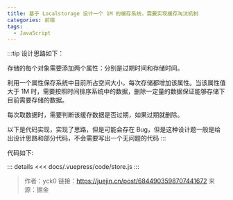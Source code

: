 ```yaml
---
title: 基于 Localstorage 设计一个 1M 的缓存系统，需要实现缓存淘汰机制
categories: 前端
tags:
  - JavaScript
---
```


:::tip
设计思路如下：

存储的每个对象需要添加两个属性：分别是过期时间和存储时间。

利用一个属性保存系统中目前所占空间大小，每次存储都增加该属性。当该属性值大于 1M 时，需要按照时间排序系统中的数据，删除一定量的数据保证能够存储下目前需要存储的数据。

每次取数据时，需要判断该缓存数据是否过期，如果过期就删除。

以下是代码实现，实现了思路，但是可能会存在 Bug，但是这种设计题一般是给出设计思路和部分代码，不会需要写出一个无问题的代码
:::

代码如下:

::: details
<<< docs/.vuepress/code/store.js
:::


> 作者：yck0
> 链接：https://juejin.cn/post/6844903598707441672
> 来源：掘金